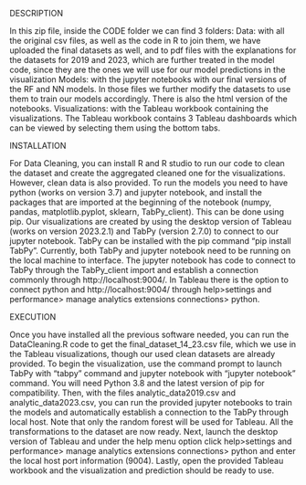DESCRIPTION 

In this zip file, inside the CODE folder we can find 3 folders:
	Data: with all the original csv files, as well as the code in R to join them, we have uploaded the final datasets as well, and to pdf files with the explanations for the datasets for 2019 and 2023, which are further treated in the model code, since they are the ones we will use for our model predictions in the visualization
	Models: with the jupyter notebooks with our final versions of the RF and NN models. In those files we further modify the datasets to use them to train our models accordingly. There is also the html version of the notebooks.
	Visualizations: with the Tableau workbook containing the visualizations. The Tableau workbook contains 3 Tableau dashboards which can be viewed by selecting them using the bottom tabs. 

INSTALLATION 

For Data Cleaning, you can install R and R studio to run our code to clean the dataset and create the aggregated cleaned one for the visualizations. However, clean data is also provided. To run the models you need to have python (works on version 3.7) and jupyter notebook, and install the packages that are imported at the beginning of the notebook (numpy, pandas, matplotlib.pyplot, sklearn, TabPy_client). This can be done using pip. Our visualizations are created by using the desktop version of Tableau (works on version 2023.2.1) and TabPy (version 2.7.0) to connect to our jupyter notebook. TabPy can be installed with the pip command “pip install TabPy”. Currently, both TabPy and jupyter notebook need to be running on the local machine to interface. The jupyter notebook has code to connect to TabPy through the TabPy_client import and establish a connection commonly through http://localhost:9004/. In Tableau there is the option to connect python and http://localhost:9004/ through help>settings and performance> manage analytics extensions connections> python.


EXECUTION

Once you have installed all the previous software needed, you can run the DataCleaning.R code to get the final_dataset_14_23.csv file, which we use in the Tableau visualizations, though our used clean datasets are already provided. To begin the visualization, use the command prompt to launch TabPy with “tabpy” command and jupyter notebook with “jupyter notebook” command. You will need Python 3.8 and the latest version of pip for compatibility. Then, with the files analytic_data2019.csv and analytic_data2023.csv, you can run the provided jupyter notebooks to train the models and automatically establish a connection to the TabPy through local host. Note that only the random forest will be used for Tableau. All the transformations to the dataset are now ready. Next, launch the desktop version of Tableau and under the help menu option click help>settings and performance> manage analytics extensions connections> python and enter the local host port information (9004). Lastly, open the provided Tableau workbook and the visualization and prediction should be ready to use. 
